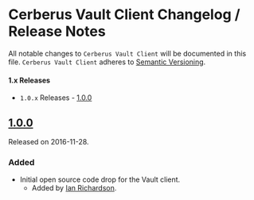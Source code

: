 # Cerberus Vault Client Changelog / Release Notes

All notable changes to `Cerberus Vault Client` will be documented in this file. `Cerberus Vault Client` adheres to [Semantic Versioning](http://semver.org/).

#### 1.x Releases

- `1.0.x` Releases - [1.0.0](#100)

## [1.0.0](https://github.com/Nike-Inc/java-vault-client/releases/tag/v1.0.0)

Released on 2016-11-28.

### Added

- Initial open source code drop for the Vault client.
	- Added by [Ian Richardson][contrib_tibrim].
	

[contrib_tibrim]: https://github.com/Tibrim
